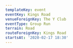 ```yaml
---
templateKey: event
eventKey: Kings Road
venueForeignKey: The Y Club
eventType: Group Run
terrain: Road
routeForeignKey: Kings Road
startsAt: '2020-02-17 18:30'
---
```


